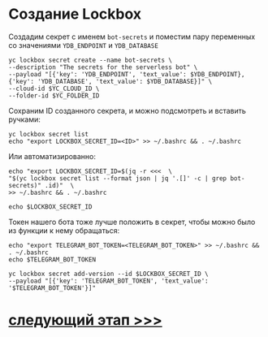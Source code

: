 # Создание Lockbox

Создадим секрет с именем `bot-secrets` и поместим пару переменных со значениями `YDB_ENDPOINT` и `YDB_DATABASE`

    yc lockbox secret create --name bot-secrets \
    --description "The secrets for the serverless bot" \
    --payload "[{'key': 'YDB_ENDPOINT', 'text_value': $YDB_ENDPOINT},{'key': 'YDB_DATABASE', 'text_value': $YDB_DATABASE}]" \
    --cloud-id $YC_CLOUD_ID \
    --folder-id $YC_FOLDER_ID 

Сохраним ID созданного секрета, и можно подсмотреть и вставить ручками:

    yc lockbox secret list
    echo "export LOCKBOX_SECRET_ID=<ID>" >> ~/.bashrc && . ~/.bashrc

Или автоматизированно:

    echo "export LOCKBOX_SECRET_ID=$(jq -r <<<  \
    "$(yc lockbox secret list --format json | jq '.[]' -c | grep bot-secrets)" .id)"  \
    >> ~/.bashrc && . ~/.bashrc

    echo $LOCKBOX_SECRET_ID

Токен нашего бота тоже лучше положить в секрет, чтобы можно было из функции к нему обращаться:

    echo "export TELEGRAM_BOT_TOKEN=<TELEGRAM_BOT_TOKEN>" >> ~/.bashrc && . ~/.bashrc
    echo $TELEGRAM_BOT_TOKEN

    yc lockbox secret add-version --id $LOCKBOX_SECRET_ID \
    --payload "[{'key': 'TELEGRAM_BOT_TOKEN', 'text_value': '$TELEGRAM_BOT_TOKEN'}]"

# [cледующий этап >>>](../06-update-function/README.md)